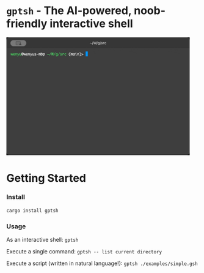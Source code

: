 # `gptsh` - The AI-powered, noob-friendly interactive shell

<img src="./recording.gif" alt="drawing" width="480"/>

# Getting Started

### Install

```bash
cargo install gptsh
```

### Usage

As an interactive shell: `gptsh`

Execute a single command: `gptsh -- list current directory`

Execute a script (written in natural language!): `gptsh ./examples/simple.gsh`
